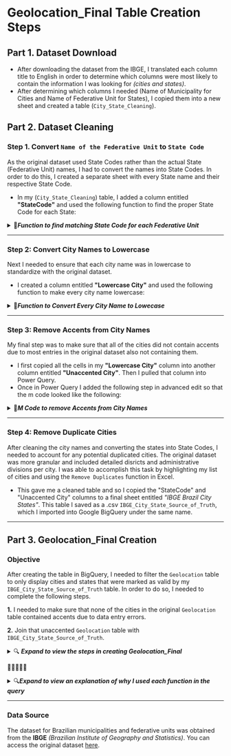 # Geolocation_Final Table Creation Steps

## Part 1. Dataset Download

 - After downloading the dataset from the IBGE, I translated each column title to English in order to determine which columns were most likely to contain the information I was looking for *(cities and states)*.
 - After determining which columns I needed (Name of Municipality for Cities and Name of Federative Unit for States), I copied them into a new sheet and created a table (`City_State_Cleaning`).

## Part 2. Dataset Cleaning
### Step 1. Convert `Name of the Federative Unit` to `State Code`
As the original dataset used State Codes rather than the actual State (Federative Unit) names, I had to convert the names into State Codes. In order to do this, I created a separate sheet with every State name and their respective State Code.
  - In my (`City_State_Cleaning`) table, I added a column entitled **"StateCode"** and used the following function to find the proper State Code for each State:

<details>
 <summary>📂<b><i>Function to find matching State Code for each Federative Unit</i></b></summary>

 ```
 =XLOOKUP([@[Name of the Federative Unit]], StateCodes!A:A, StateCodes!B:B, "Not Found")
 ```    
Where:
- `Name of the Federative Unit` refers to the column containing each state name.
- `StateCodes!` tells the XLOOKUP function to specifically look at columns in a different sheet entitled "StateCodes".
</details>

---

### Step 2: Convert City Names to Lowercase
Next I needed to ensure that each city name was in lowercase to standardize with the original dataset.
  - I created a column entitled **"Lowercase City"** and used the following function to make every city name lowercase:

<details>
 <summary>📂<b><i>Function to Convert Every City Name to Lowecase</i></b></summary>
 
```
=LOWER([@[Name of Municipality(City)]])
```
Where:
  - `LOWER` is the function name that will return whatever value selected in lowercase.
  - `Name of Municipality(City)` refers to the column containing the city names
</details>

---

### Step 3: Remove Accents from City Names

My final step was to make sure that all of the cities did not contain accents due to most entries in the original dataset also not containing them.
  - I first copied all the cells in my **"Lowercase City"** column into another column entitled **"Unaccented City"**. Then I pulled that column into Power Query.
  - Once in Power Query I added the following step in advanced edit so that the m code looked like the following:

 <details>
 <summary>📂<b><i>M Code to remove Accents from City Names</i></b></summary>
  
 ```m
/*
  This long line of code basically just replaces all accents with their unaccented counterparts one by one
  while also ensuring any uppercase variants become lowercase as well.
*/

let
  #"Remove Accents" = Table.TransformColumns(
  #"Changed Type",
    {{"Unaccented City", each 
       Text.Replace(Text.Replace(Text.Replace(Text.Replace(Text.Replace(
       Text.Replace(Text.Replace(Text.Replace(Text.Replace(Text.Replace(
       Text.Replace(Text.Replace(Text.Replace(Text.Replace(Text.Replace(
       Text.Replace(Text.Replace(Text.Replace(Text.Replace(Text.Replace(
       Text.Replace(Text.Replace(Text.Replace(Text.Replace(Text.Replace(Text.Lower(_), "á", "a"), "à", "a"), 
       "â", "a"), "ä", "a"), "ã", "a"), "å", "a"), 
       "é", "e"), "è", "e"), "ê", "e"), "ë", "e"),
       "í", "i"), "ì", "i"), "î", "i"), "ï", "i"), 
       "ó", "o"), "ò", "o"), "ô", "o"), "ö", "o"), "õ", "o"), 
       "ú", "u"), "ù", "u"), "û", "u"), "ü", "u"), 
       "ñ", "n"), "ç", "c")}}
  )
 in
  #"Remove Accents"
```

</details>

---

### Step 4: Remove Duplicate Cities

After cleaning the city names and converting the states into State Codes, I needed to account for any potential duplicated cities. The original dataset was more granular and included detailed disricts and administrative divisions per city. I was able to accomplish this task by highlighting my list of cities and using the `Remove Duplicates` function in Excel. 

- This gave me a cleaned table and so I copied the "StateCode" and "Unaccented City" columns to a final sheet entitled *"IBGE Brazil City States"*. This table I saved as a .csv `IBGE_City_State_Source_of_Truth`, which I imported into Google BigQuery under the same name.
---

## Part 3. Geolocation_Final Creation

### Objective

After creating the table in BigQuery, I needed to filter the `Geolocation` table to only display cities and states that were marked as valid by my `IBGE_City_State_Source_of_Truth` table. In order to do so, I needed to complete the following steps.
 
 **1.** I needed to make sure that none of the cities in the original `Geolocation` table contained accents due to data entry errors.
 
 **2.** Join that unaccented `Geolocation` table with `IBGE_City_State_Source_of_Truth`. 

<details>
<summary>🔍 <b><i>Expand to view the steps in creating Geolocation_Final</i></b> </summary>

### Step 1: Creating `Geolocation_Unaccented`
- I wrote the following query in order to create a new table of geolocations that ensured all cities were unaccented:

 <details>
   <summary>📂<b><i>Query to remove all accents from original Geolocation table</i></b></summary>

```sql
   /*
    This query creates a new table called Gelocation_Unaccented where all the cities from the original table are unaccented.
    LOWER(...) converts all the city names to lowercase for consistent comparison. REGEXP_REPLACE(...) replaces all the accented characters with their unaccented versions.
    The original geolocation_city column is retained as well for reference.
    */
     CREATE OR REPLACE TABLE `iconic-fountain-435918-q3.Target_Ecommerce_Sales_2016_2018.Geolocation_Unaccented` AS
    SELECT
    geolocation_state,
    LOWER(
        REGEXP_REPLACE(
                    REGEXP_REPLACE(
                        REGEXP_REPLACE(
                            REGEXP_REPLACE(
                                REGEXP_REPLACE(
                                    REGEXP_REPLACE(
                                        REGEXP_REPLACE(
                                            REGEXP_REPLACE(
                                                REGEXP_REPLACE(
                                                    REGEXP_REPLACE(
                                                        REGEXP_REPLACE(
                                                            REGEXP_REPLACE(
                                                                REGEXP_REPLACE(
                                                                    REGEXP_REPLACE(
                                                                        geolocation_city,
                                                                        r"[ÁÀÂÄÃ]", "A"),
                                                                    r"[áàâäã]", "a"),
                                                                r"[ÉÈÊË]", "E"),
                                                            r"[éèêë]", "e"),
                                                        r"[ÍÌÎÏ]", "I"),
                                                    r"[íìîï]", "i"),
                                                r"[ÓÒÔÖÕ]", "O"),
                                            r"[óòôöõ]", "o"),
                                        r"[ÚÙÛÜ]", "U"),
                                    r"[úùûü]", "u"),
                                r"Ñ", "N"),
                            r"ñ", "n"),
                        r"Ç", "C"),
                    r"ç", "c")
            )
     AS geolocation_city_unaccented,
    geolocation_city AS original_geolocation_city  -- Retain the original column for reference
    FROM
    `iconic-fountain-435918-q3.Target_Ecommerce_Sales_2016_2018.Geolocation`
```
 </details>

### Step 2: Creating `Geolocation_Final` with a RIGHT JOIN

- Once `Geolocation_Unaccented` was created, I proceed to create the `Geolocation_Final` table using a `RIGHT JOIN` to ensure all city-state combinations from `IBGE_City_State_Source_of_Truth` were included, even if they did not have a match in `Geolocation_Unaccented`.

 <details>
 <summary>📂<b><i>Query to Create Geolocation_Final</b></i></summary>

```sql
    /* 
    1.The COALESCE function is used to select values from Geolocation_Unaccented if it's present or default to values from IBGE_City_State_Source_of_Truth.
    This approach helps to fill in missing entries from the Geolocation_Unaccented table with data from the source of truth table.
    2. The RIGHT JOIN is used to include all rows from the IBGE_City_State_Source_of_Truth table, even when there aren't matches in Geolocation_Unaccented.
    */ 
    -- Create a comprehensive Geolocations_Final table using RIGHT JOIN to ensure all IBGE entries appear
     CREATE OR REPLACE TABLE iconic-fountain-435918-q3.Target_Ecommerce_Sales_2016_2018.Geolocation_Final AS
     SELECT DISTINCT
         COALESCE(geo.geolocation_city_unaccented, truth.city) AS city,
         COALESCE(geo.geolocation_state, truth.StateCode) AS state
     FROM     
         iconic-fountain-435918-q3.Target_Ecommerce_Sales_2016_2018.Geolocation_Unaccented AS geo
     RIGHT JOIN  
         iconic-fountain-435918-q3.Target_Ecommerce_Sales_2016_2018.IBGE_City_State_Source_of_Truth AS truth
     ON 
         truth.city = geo.geolocation_city_unaccented AND truth.StateCode = geo.geolocation_state;
```
 </details>

</details>

🎯🎯🎯🎯🎯

<details>
<summary>🔍<b><i>Expand to view an explanation of why I used each function in the query</i></b></summary>


### **3A. Why RIGHT JOIN?**
I noticed that when using an `INNER JOIN` to create the final table and selecting `DISTINCT` cities that were unaccented, I would get less customer_ids than if I used a `RIGHT JOIN` from the `IBGE_City_State_Source_of_Truth` table. Specifically from **(98,715)** to **(98,709)**, a loss of **6** IDs. 

**1.** **Using `Geolocation_Comparison` to Identify Missing Matches**
 - To identify the cause of these removed IDs, I created a `Geolocation_Comparison` table using a `RIGHT JOIN` and retained accents to control for any potential changes introduced by removing them. The purpose of the `RIGHT JOIN` was to ensure that all city-state combinations from the source of truth table would appear, regardless of whether there was a matching entry in the Geolocation table.

 <details>
  <summary>📂<b><i>Query to Create Geolocation_Comparison</i></b></summary>
  
```sql
      CREATE OR REPLACE TABLE iconic-fountain-435918-q3.Target_Ecommerce_Sales_2016_2018.Geolocation_Comparison AS 
      SELECT DISTINCT
        truth.City AS City,
        truth.StateCode AS Statecode
      FROM 
        `iconic-fountain-435918-q3.Target_Ecommerce_Sales_2016_2018.Geolocation` AS geo
      RIGHT JOIN 
        `iconic-fountain-435918-q3.Target_Ecommerce_Sales_2016_2018.IBGE_City_State_Source_of_Truth` AS truth
      ON
        geo.geolocation_city = truth.city AND geo.geolocation_state = truth.StateCode
```  
 </details>


**2.** **Direct Comparison with Geolocation_Final** 
 - This table (`Geolocation_Comparison`) was used to directly compare with a filtered version, specifically `Geolocation_Final_Original`. The `INNER JOIN` in `Geolocations_Final` pulls only cities and states that have a match between the two tables. Additionally, accents were not removed to confirm that any discrepancies were due solely to the difference between an `INNER JOIN` and a `RIGHT JOIN`, rather than any potential issues introduced by `Geolocation_Unccented`.  

 <details>
  <summary>📂<b><i>Query to Create Geolocation_Final_Original</i></b></summary>
  
```sql
       CREATE OR REPLACE TABLE iconic-fountain-435918-q3.Target_Ecommerce_Sales_2016_2018.Geolocation_Final_Original AS 
       SELECT DISTINCT
         truth.City AS City,
         truth.StateCode AS Statecode
       FROM 
         `iconic-fountain-435918-q3.Target_Ecommerce_Sales_2016_2018.Geolocation` AS geo
       INNER JOIN 
         `iconic-fountain-435918-q3.Target_Ecommerce_Sales_2016_2018.IBGE_City_State_Source_of_Truth` AS truth
       ON
         geo.geolocation_city = truth.city AND geo.geolocation_state = truth.StateCode
```  
 </details>



With these two versions of Geolocation tables, I could compare my customer tables to investigate why `INNER JOIN` was leading to fewer IDs. [Click here to read the steps taken in the `Customers_Final` folder](../Customers_Final/steps.md#3-comparison-of-customer-tables)

 
 - *After running my comparison, I discovered that six cities in `Customer` were either misspelled or missing entirely from `Geolocation`. Using an INNER JOIN would only include cities present in both `Geolocation` and `IBGE_City_State_Source_of_Truth`. Therefore, to ensure these six cities were included, a `RIGHT JOIN` on `IBGE_City_State_Source_of_Truth` was the best choice, as it retains all entries from that table, regardless of their presence in `Geolocation`.*


### **3B. Why COALESCE?**
 - The purpose of the `COALESCE` function is to select values from `Geolocation_Unaccented` when present, or to default to values from `IBGE_City_State_Source_of_Truth` when they are missing. This approach handles cases like `"Sambaiba, MA"` by filling gaps in `Geolocation_Unaccented` with the authoritative data from the IBGE table.

</details>

---        

### Data Source

The dataset for Brazilian municipalities and federative units was obtained from the **IBGE** *(Brazilian Institute of Geography and Statistics)*. You can access the original dataset [here](https://www.ibge.gov.br/geociencias/organizacao-do-territorio/estrutura-territorial/23701-divisao-territorial-brasileira.html?=&t=downloads).

    
     
